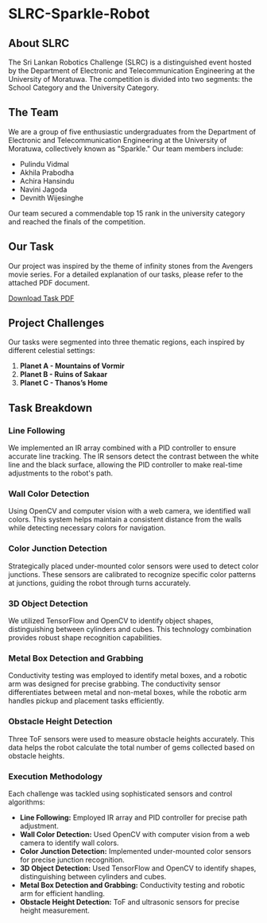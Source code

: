 # SLRC-Sparkle-Robot

## About SLRC
The Sri Lankan Robotics Challenge (SLRC) is a distinguished event hosted by the Department of Electronic and Telecommunication Engineering at the University of Moratuwa. The competition is divided into two segments: the School Category and the University Category.

## The Team
We are a group of five enthusiastic undergraduates from the Department of Electronic and Telecommunication Engineering at the University of Moratuwa, collectively known as "Sparkle." Our team members include:

- Pulindu Vidmal
- Akhila Prabodha
- Achira Hansindu
- Navini Jagoda
- Devnith Wijesinghe

Our team secured a commendable top 15 rank in the university category and reached the finals of the competition.

## Our Task
Our project was inspired by the theme of infinity stones from the Avengers movie series. For a detailed explanation of our tasks, please refer to the attached PDF document.

[Download Task PDF](https://ent.uom.lk/wp-content/uploads/2024/01/SLRC-2024-University-Category-v1.pdf)

## Project Challenges
Our tasks were segmented into three thematic regions, each inspired by different celestial settings:

1. **Planet A - Mountains of Vormir**
2. **Planet B - Ruins of Sakaar**
3. **Planet C - Thanos’s Home**

## Task Breakdown

### Line Following

We implemented an IR array combined with a PID controller to ensure accurate line tracking. The IR sensors detect the contrast between the white line and the black surface, allowing the PID controller to make real-time adjustments to the robot's path.

### Wall Color Detection

Using OpenCV and computer vision with a web camera, we identified wall colors. This system helps maintain a consistent distance from the walls while detecting necessary colors for navigation.

### Color Junction Detection

Strategically placed under-mounted color sensors were used to detect color junctions. These sensors are calibrated to recognize specific color patterns at junctions, guiding the robot through turns accurately.

### 3D Object Detection

We utilized TensorFlow and OpenCV to identify object shapes, distinguishing between cylinders and cubes. This technology combination provides robust shape recognition capabilities.

### Metal Box Detection and Grabbing

Conductivity testing was employed to identify metal boxes, and a robotic arm was designed for precise grabbing. The conductivity sensor differentiates between metal and non-metal boxes, while the robotic arm handles pickup and placement tasks efficiently.

### Obstacle Height Detection

Three ToF sensors were used to measure obstacle heights accurately. This data helps the robot calculate the total number of gems collected based on obstacle heights.

### Execution Methodology
Each challenge was tackled using sophisticated sensors and control algorithms:

- **Line Following:** Employed IR array and PID controller for precise path adjustment.
- **Wall Color Detection:** Used OpenCV with computer vision from a web camera to identify wall colors.
- **Color Junction Detection:** Implemented under-mounted color sensors for precise junction recognition.
- **3D Object Detection:** Used TensorFlow and OpenCV to identify shapes, distinguishing between cylinders and cubes.
- **Metal Box Detection and Grabbing:** Conductivity testing and robotic arm for efficient handling.
- **Obstacle Height Detection:** ToF and ultrasonic sensors for precise height measurement.
